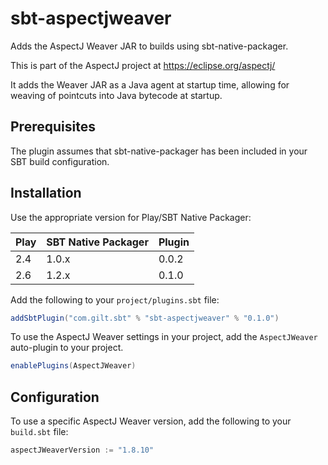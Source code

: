 sbt-aspectjweaver
=================

Adds the AspectJ Weaver JAR to builds using sbt-native-packager.

This is part of the AspectJ project at https://eclipse.org/aspectj/

It adds the Weaver JAR as a Java agent at startup time, allowing
for weaving of pointcuts into Java bytecode at startup.

Prerequisites
-------------
The plugin assumes that sbt-native-packager has been included in your SBT build configuration.

Installation
------------

Use the appropriate version for Play/SBT Native Packager:

|Play | SBT Native Packager | Plugin |
|-----|---------------------|--------|
|2.4  |1.0.x                |0.0.2   |
|2.6  |1.2.x                |0.1.0   |

Add the following to your `project/plugins.sbt` file:

```scala
addSbtPlugin("com.gilt.sbt" % "sbt-aspectjweaver" % "0.1.0")
```

To use the AspectJ Weaver settings in your project, add the `AspectJWeaver` auto-plugin to your project.

```scala
enablePlugins(AspectJWeaver)
```

Configuration
-------------

To use a specific AspectJ Weaver version, add the following to your `build.sbt` file:

```scala
aspectJWeaverVersion := "1.8.10"
```
